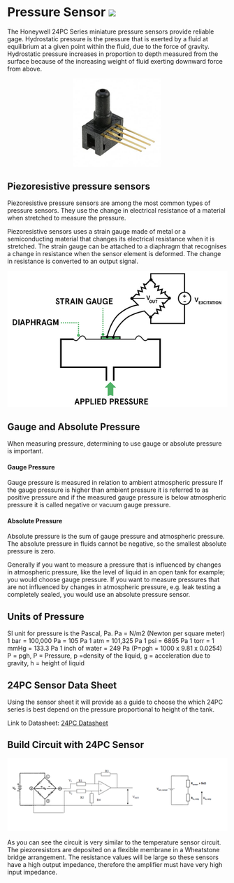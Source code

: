 # Pressure Sensor [<img src="https://external-content.duckduckgo.com/iu/?u=https%3A%2F%2Fimage.flaticon.com%2Ficons%2Fpng%2F512%2F15%2F15766.png&f=1&nofb=1" width="20px">](./index.md)

The Honeywell 24PC Series miniature pressure sensors provide reliable gage.
Hydrostatic pressure is the pressure that is exerted by a fluid at equilibrium at a given point within the fluid, due to the force of gravity. Hydrostatic pressure increases in proportion to depth measured from the surface because of the increasing weight of fluid exerting downward force from above.

<p align="center">
    <img src="images/24PC.jpg" width="40%">
</p>

## Piezoresistive pressure sensors

Piezoresistive pressure sensors are among the most common types of pressure sensors. They use the change in electrical resistance of a material when stretched to measure the pressure.

Piezoresistive sensors uses a strain gauge made of metal or a semiconducting material that changes its electrical resistance when it is stretched. The strain gauge can be attached to a diaphragm that recognises a change in resistance when the sensor element is deformed. The change in resistance is converted to an output signal.

<p align="center">
    <img src="images/Piezo.jpg">
</p>

## Gauge and Absolute Pressure

When measuring pressure, determining to use gauge or absolute pressure is important.

#### Gauge Pressure

Gauge pressure is measured in relation to ambient atmospheric pressure If the gauge pressure is higher than ambient pressure it is referred to as positive pressure and if the measured gauge pressure is below atmospheric pressure it is called negative or vacuum gauge pressure.

#### Absolute Pressure

Absolute pressure is the sum of gauge pressure and atmospheric pressure. The absolute pressure in fluids cannot be negative, so the smallest absolute pressure is zero.

Generally if you want to measure a pressure that is influenced by changes in atmospheric pressure, like the level of liquid in an open tank for example; you would choose gauge pressure.
If you want to measure pressures that are not influenced by changes in atmospheric pressure, e.g. leak testing a completely sealed, you would use an absolute pressure sensor.

## Units of Pressure

SI unit for pressure is the Pascal, Pa.
Pa = N/m2 (Newton per square meter)
1 bar = 100,000 Pa = 105 Pa
1 atm = 101,325 Pa
1 psi = 6895 Pa
1 torr = 1 mmHg = 133.3 Pa
1 inch of water = 249 Pa (P=ρgh = 1000 x 9.81 x 0.0254)
P = pgh, P = Pressure, p =density of the liquid, g = acceleration due to gravity, h = height of liquid

## 24PC Sensor Data Sheet

Using the sensor sheet it will provide as a guide to choose the which 24PC series is best depend on the pressure proportional to height of the tank.

Link to Datasheet: [24PC Datasheet](./24PC.md)

## Build Circuit with 24PC Sensor

<p align="center">
    <img src="images/Pressure.PNG">
</p>

As you can see the circuit is very similar to the temperature sensor circuit. The piezoresistors are deposited on a flexible membrane in a Wheatstone bridge arrangement. The resistance values will be large so these sensors have a high output impedance, therefore the amplifier must have very high input impedance.
